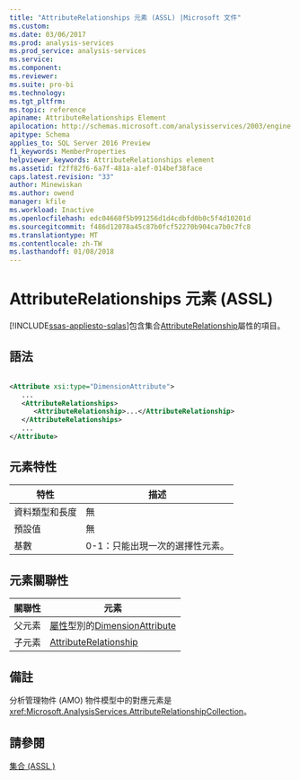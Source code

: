 ```yaml
---
title: "AttributeRelationships 元素 (ASSL) |Microsoft 文件"
ms.custom: 
ms.date: 03/06/2017
ms.prod: analysis-services
ms.prod_service: analysis-services
ms.service: 
ms.component: 
ms.reviewer: 
ms.suite: pro-bi
ms.technology: 
ms.tgt_pltfrm: 
ms.topic: reference
apiname: AttributeRelationships Element
apilocation: http://schemas.microsoft.com/analysisservices/2003/engine
apitype: Schema
applies_to: SQL Server 2016 Preview
f1_keywords: MemberProperties
helpviewer_keywords: AttributeRelationships element
ms.assetid: f2ff82f6-6a7f-481a-a1ef-014bef38face
caps.latest.revision: "33"
author: Minewiskan
ms.author: owend
manager: kfile
ms.workload: Inactive
ms.openlocfilehash: edc04660f5b991256d1d4cdbfd0b0c5f4d10201d
ms.sourcegitcommit: f486d12078a45c87b0fcf52270b904ca7b0c7fc8
ms.translationtype: MT
ms.contentlocale: zh-TW
ms.lasthandoff: 01/08/2018
---
```

# <a name="attributerelationships-element-assl"></a>AttributeRelationships 元素 (ASSL)
[!INCLUDE[ssas-appliesto-sqlas](../../../includes/ssas-appliesto-sqlas.md)]包含集合[AttributeRelationship](../../../analysis-services/scripting/objects/attributerelationship-element-assl.md)屬性的項目。  
  
## <a name="syntax"></a>語法  
  
```xml  
  
<Attribute xsi:type="DimensionAttribute">  
   ...  
   <AttributeRelationships>  
      <AttributeRelationship>...</AttributeRelationship>  
   </AttributeRelationships>  
   ...  
</Attribute>  
```  
  
## <a name="element-characteristics"></a>元素特性  
  
|特性|描述|  
|--------------------|-----------------|  
|資料類型和長度|無|  
|預設值|無|  
|基數|0-1：只能出現一次的選擇性元素。|  
  
## <a name="element-relationships"></a>元素關聯性  
  
|關聯性|元素|  
|------------------|-------------|  
|父元素|[屬性](../../../analysis-services/scripting/objects/attribute-element-assl.md)型別的[DimensionAttribute](../../../analysis-services/scripting/data-type/dimensionattribute-data-type-assl.md)|  
|子元素|[AttributeRelationship](../../../analysis-services/scripting/objects/attributerelationship-element-assl.md)|  
  
## <a name="remarks"></a>備註  
 分析管理物件 (AMO) 物件模型中的對應元素是<xref:Microsoft.AnalysisServices.AttributeRelationshipCollection>。  
  
## <a name="see-also"></a>請參閱  
 [集合 &#40;ASSL &#41;](../../../analysis-services/scripting/collections/collections-assl.md)  
  
  

